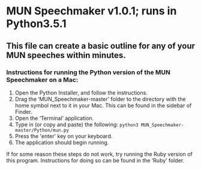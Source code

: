 # MUN Speechmaker v1.0.1; runs in Python3.5.1

## This file can create a basic outline for any of your MUN speeches within minutes.

### Instructions for running the Python version of the MUN Speechmaker on a Mac:

1. Open the Python Installer, and follow the instructions.
2. Drag the ‘MUN_Speechmaker-master’ folder to the directory with the home symbol next to it in your Mac. This can be found in the sidebar of Finder.
3. Open the ‘Terminal’ application.
4. Type in (or copy and paste) the following: `python3 MUN_Speechmaker-master/Python/mun.py`
5. Press the 'enter' key on your keyboard.
6. The application should begin running.

If for some reason these steps do not work, try running the Ruby version of this program. Instructions for doing so can be found in the ‘Ruby’ folder. 

